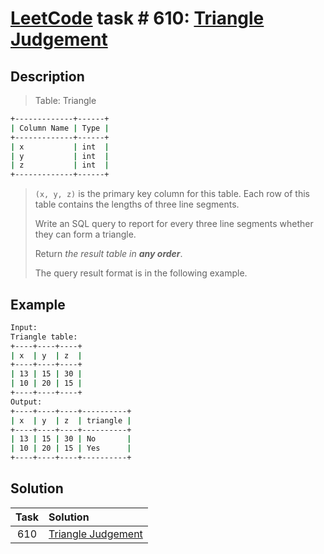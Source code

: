# [LeetCode][leetcode] task # 610: [Triangle Judgement][task]

Description
-----------

> Table: Triangle
```sh
+-------------+------+
| Column Name | Type |
+-------------+------+
| x           | int  |
| y           | int  |
| z           | int  |
+-------------+------+
```
> `(x, y, z)` is the primary key column for this table.
> Each row of this table contains the lengths of three line segments.
>
> Write an SQL query to report for every three line segments whether they can form a triangle.
> 
> Return _the result table in **any order**_.
> 
> The query result format is in the following example.

Example
-------

```sh
Input: 
Triangle table:
+----+----+----+
| x  | y  | z  |
+----+----+----+
| 13 | 15 | 30 |
| 10 | 20 | 15 |
+----+----+----+
Output: 
+----+----+----+----------+
| x  | y  | z  | triangle |
+----+----+----+----------+
| 13 | 15 | 30 | No       |
| 10 | 20 | 15 | Yes      |
+----+----+----+----------+
```

Solution
--------

| Task | Solution                       |
|:----:|:-------------------------------|
| 610  | [Triangle Judgement][solution] |


[leetcode]: <http://leetcode.com/>
[task]: <https://leetcode.com/problems/triangle-judgement/>
[solution]: <https://github.com/wellaxis/praxis-leetcode/blob/main/src/main/java/com/witalis/praxis/leetcode/task/h7/p610/option/Practice.java>
